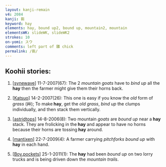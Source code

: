 ```yaml
---
layout: kanji-remain
v4: 2084
kanji: 芻
keyword: hay
elements: hay, bound up2, bound up, mountain2, mountain
elementsWK: slideWK, slideWK2
strokes: 10
on-yomi: スウ
comments: left part of 雛 chick
permalink: /芻/
---
```


## Koohii stories: 

1) [<a href="http://kanji.koohii.com/profile/synewave">synewave</a>] 11-7-2007(67): The 2 <em>mountain goats</em> have to <em>bind up</em> all the<strong> hay</strong> then the farmer might give them their horns back.

2) [<a href="http://kanji.koohii.com/profile/Katsuo">Katsuo</a>] 14-2-2007(26): This one is easy if you know the <em>old</em> form of <em>grass</em> (艸); To make<strong> hay</strong>, get the <em>old grass</em>, <em>bind up</em> the clumps individually, and then stack them vertically.

3) [<a href="http://kanji.koohii.com/profile/astridtops">astridtops</a>] 14-8-2006(8): Two mountain <em>goats</em> are <em>bound up</em> near a<strong> hay</strong> stack. They are frolicking in the<strong> hay</strong> and appear to have no horns because their horns are tossing<strong> hay</strong> around.

4) [<a href="http://kanji.koohii.com/profile/mantixen">mantixen</a>] 22-7-2009(4): A farmer carrying <em>pitchforks bound up</em> with<strong> hay</strong> in each hand.

5) [<a href="http://kanji.koohii.com/profile/Boy.pockets">Boy.pockets</a>] 25-1-2011(1): The<strong> hay</strong> had been <em>bound up</em> on two lorry trucks and is being driven down the <em>mountain trails</em>.

